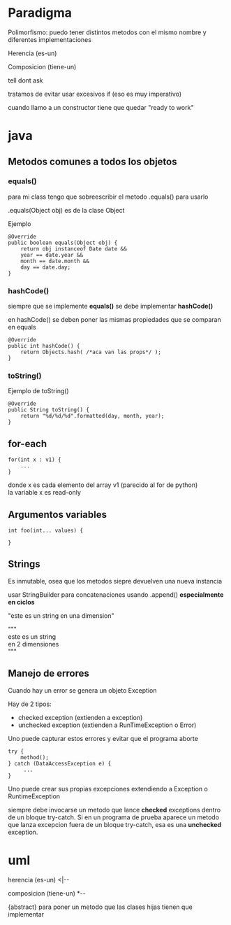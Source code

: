 

# Paradigma
Polimorfismo: puedo tener distintos metodos con el mismo nombre y diferentes implementaciones

Herencia (es-un)

Composicion (tiene-un)

tell dont ask

tratamos de evitar usar excesivos if (eso es muy imperativo)

cuando llamo a un constructor tiene que quedar "ready to work"


# java

## Metodos comunes a todos los objetos

### equals()

para mi class tengo que sobreescribir el metodo .equals() para usarlo </br>

.equals(Object obj) es de la clase Object

Ejemplo
```
@Override
public boolean equals(Object obj) {
    return obj instanceof Date date &&
    year == date.year &&
    month == date.month &&
    day == date.day;
}
```

### hashCode()
siempre que se implemente <b>equals()</b>
se debe implementar <b>hashCode()</b>

en hashCode() se deben poner las mismas propiedades 
que se comparan en equals

```
@Override
public int hashCode() {
    return Objects.hash( /*aca van las props*/ );
}
```

### toString()

Ejemplo de toString()
```
@Override
public String toString() {
    return "%d/%d/%d".formatted(day, month, year);
}
```

## for-each
```
for(int x : v1) {
    ...
}
```
donde x es cada elemento del array v1 (parecido al for de python) </br>
la variable x es read-only

## Argumentos variables
```
int foo(int... values) {

}
```

## Strings

Es inmutable, osea que los metodos siepre devuelven una nueva instancia

usar StringBuilder para concatenaciones usando .append() <b>especialmente en ciclos</b>

"este es un string en una dimension"

""" </br>
este es un string</br>
en 2 dimensiones</br>
"""


## Manejo de errores
Cuando hay un error se genera un objeto Exception

Hay de 2 tipos:
* checked exception (extienden a exception)
* unchecked exception (extienden a RunTimeException o Error)

Uno puede capturar estos errores y evitar que el programa aborte

```
try {
    method();
} catch (DataAccessException e) {
     ...
}
```

Uno puede crear sus propias excepciones extendiendo a Exception o RuntimeException

siempre debe invocarse un metodo que lance <b>checked</b> exceptions
dentro de un bloque try-catch. Si en un programa de prueba aparece 
un metodo que lanza excepcion fuera de un bloque try-catch,
esa es una <b>unchecked</b> exception. 

# uml
herencia (es-un) <|--

composicion (tiene-un) *--

{abstract} para poner un metodo que las clases hijas tienen que implementar

